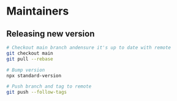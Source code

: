 # Maintainers

## Releasing new version

```bash
# Checkout main branch andensure it's up to date with remote
git checkout main
git pull --rebase

# Bump version
npx standard-version

# Push branch and tag to remote
git push --follow-tags
```
